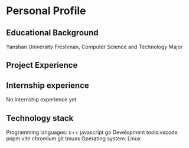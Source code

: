 # Personal Profile

## Educational Background

Yanshan University
Freshman, Computer Science and Technology Major

## Project Experience

## Internship experience

No internship experience yet

## Technology stack

Programming languages: c++ javascript go
Development tools:vscode pnpm vite chromium git tmuxs
Operating system: Linux
